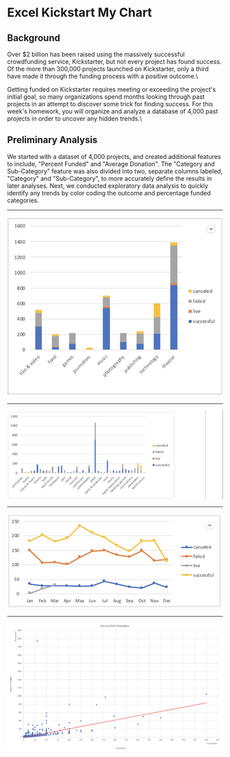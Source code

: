 # Excel Kickstart My Chart

## Background

Over $2 billion has been raised using the massively successful crowdfunding service, Kickstarter, but not every project has found success. Of the more than 300,000 projects launched on Kickstarter, only a third have made it through the funding process with a positive outcome.\

Getting funded on Kickstarter requires meeting or exceeding the project's initial goal, so many organizations spend months looking through past projects in an attempt to discover some trick for finding success. For this week's homework, you will organize and analyze a database of 4,000 past projects in order to uncover any hidden trends.\



## Preliminary Analysis

We started with a dataset of 4,000 projects, and created additional features to include, "Percent Funded" and "Average Donation". The "Category and Sub-Category" feature was also divided into two, separate columns labeled, "Category" and "Sub-Category", to more accurately define the results in later analyses. Next, we conducted exploratory data analysis to quickly identify any trends by color coding the outcome and percentage funded categories.

- - -

![](Images/Graphic%201.png)

- - -

![](Images/Graphic%202.png)

- - -

![](Images/Graphic%203.png)

- - -

![](Images/Successful_Campaigns.png)



